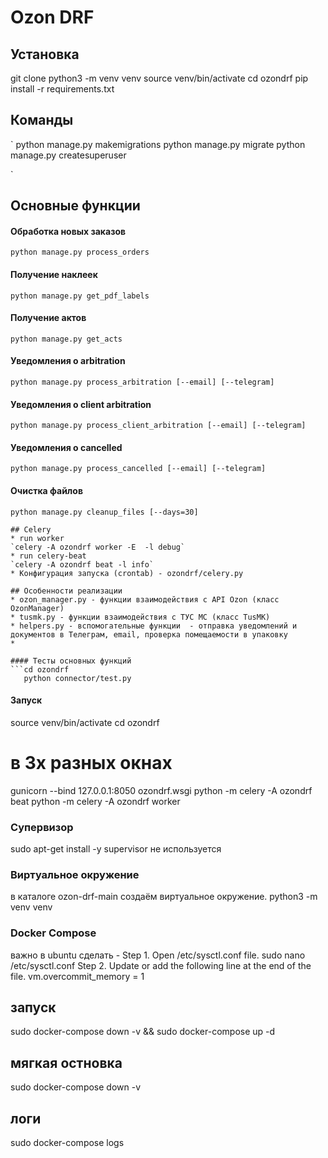 # Ozon DRF

## Установка
git clone 
python3 -m venv venv
source venv/bin/activate
cd ozondrf
pip install -r requirements.txt

## Команды
`
python manage.py makemigrations
python manage.py migrate 
python manage.py createsuperuser 

`
## Основные функции
#### Обработка новых заказов
`python manage.py process_orders `

#### Получение наклеек
`python manage.py get_pdf_labels `

#### Получение актов
`python manage.py get_acts `

#### Уведомления о arbitration
`python manage.py process_arbitration [--email] [--telegram]`

#### Уведомления о client arbitration
`python manage.py process_client_arbitration [--email] [--telegram] `

#### Уведомления о cancelled
`python manage.py process_cancelled [--email] [--telegram] `

#### Очистка файлов
`python manage.py cleanup_files [--days=30] `


```
## Celery
* run worker
`celery -A ozondrf worker -E  -l debug`
* run celery-beat
`celery -A ozondrf beat -l info`
* Конфигурация запуска (crontab) - ozondrf/celery.py

## Особенности реализации
* ozon_manager.py - функции взаимодействия с API Ozon (класс OzonManager)
* tusmk.py - функции взаимодействия с ТУС МС (класс TusMK)
* helpers.py - вспомогательные функции  - отправка уведомлений и документов в Телеграм, email, проверка помещаемости в упаковку
*   

#### Тесты основных функций
```cd ozondrf
   python connector/test.py
```
#### Запуск
source venv/bin/activate
cd ozondrf
# в 3х разных окнах
gunicorn --bind 127.0.0.1:8050 ozondrf.wsgi
python -m celery -A ozondrf beat
python -m celery -A ozondrf worker

### Супервизор
sudo apt-get install -y supervisor
не используется

### Виртуальное окружение
в каталоге ozon-drf-main
создаём виртуальное окружение.
python3 -m venv venv

### Docker Compose
важно в ubuntu сделать -
Step 1. Open /etc/sysctl.conf file.
sudo nano /etc/sysctl.conf
Step 2. Update or add the following line at the end of the file.
vm.overcommit_memory = 1
## запуск
sudo docker-compose down -v && sudo docker-compose up -d
## мягкая остновка
sudo docker-compose down -v
## логи
sudo docker-compose logs
